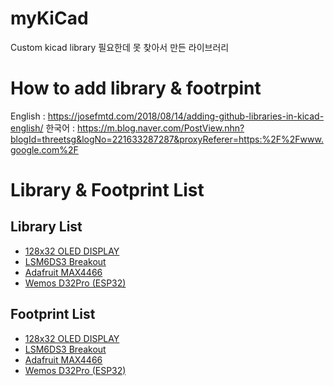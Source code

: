 # myKiCad
Custom kicad library
필요한데 못 찾아서 만든 라이브러리

# How to add library & footrpint
English : https://josefmtd.com/2018/08/14/adding-github-libraries-in-kicad-english/ 
한국어 : https://m.blog.naver.com/PostView.nhn?blogId=threetsg&logNo=221633287287&proxyReferer=https:%2F%2Fwww.google.com%2F 

# Library & Footprint List
## Library List
- [128x32 OLED DISPLAY](http://vctec.co.kr/product/091-%EC%9D%B8%EC%B9%98-oled-%EB%94%94%EC%8A%A4%ED%94%8C%EB%A0%88%EC%9D%B4-i2c-128x32-%ED%9D%B0%EC%83%89-091-inch-oled-display-i2c-128x32-white/10586/) 
- [LSM6DS3 Breakout](http://vctec.co.kr/product/detail.html?product_no=15428&cate_no=145)
- [Adafruit MAX4466](https://www.adafruit.com/product/1063)
- [Wemos D32Pro (ESP32)](https://docs.wemos.cc/en/latest/d32/d32_pro.html)

## Footprint List
- [128x32 OLED DISPLAY](http://vctec.co.kr/product/091-%EC%9D%B8%EC%B9%98-oled-%EB%94%94%EC%8A%A4%ED%94%8C%EB%A0%88%EC%9D%B4-i2c-128x32-%ED%9D%B0%EC%83%89-091-inch-oled-display-i2c-128x32-white/10586/) 
- [LSM6DS3 Breakout](http://vctec.co.kr/product/detail.html?product_no=15428&cate_no=145)
- [Adafruit MAX4466](https://www.adafruit.com/product/1063)
- [Wemos D32Pro (ESP32)](https://docs.wemos.cc/en/latest/d32/d32_pro.html)
